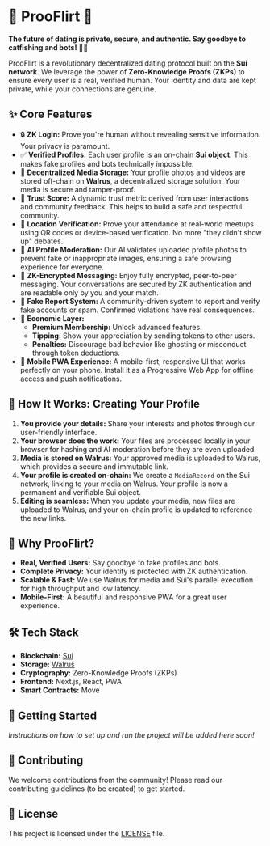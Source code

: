 # 💖 ProoFlirt 💖

**The future of dating is private, secure, and authentic. Say goodbye to catfishing and bots! 🚫🤖**

ProoFlirt is a revolutionary decentralized dating protocol built on the **Sui network**. We leverage the power of **Zero-Knowledge Proofs (ZKPs)** to ensure every user is a real, verified human. Your identity and data are kept private, while your connections are genuine.

## ✨ Core Features

*   🔒 **ZK Login:** Prove you're human without revealing sensitive information. Your privacy is paramount.
*   ✅ **Verified Profiles:** Each user profile is an on-chain **Sui object**. This makes fake profiles and bots technically impossible.
*   📸 **Decentralized Media Storage:** Your profile photos and videos are stored off-chain on **Walrus**, a decentralized storage solution. Your media is secure and tamper-proof.
*   💯 **Trust Score:** A dynamic trust metric derived from user interactions and community feedback. This helps to build a safe and respectful community.
*   📍 **Location Verification:** Prove your attendance at real-world meetups using QR codes or device-based verification. No more "they didn't show up" debates.
*   🤖 **AI Profile Moderation:** Our AI validates uploaded profile photos to prevent fake or inappropriate images, ensuring a safe browsing experience for everyone.
*   🤫 **ZK-Encrypted Messaging:** Enjoy fully encrypted, peer-to-peer messaging. Your conversations are secured by ZK authentication and are readable only by you and your match.
*   🚨 **Fake Report System:** A community-driven system to report and verify fake accounts or spam. Confirmed violations have real consequences.
*   💸 **Economic Layer:**
    *   **Premium Membership:** Unlock advanced features.
    *   **Tipping:** Show your appreciation by sending tokens to other users.
    *   **Penalties:** Discourage bad behavior like ghosting or misconduct through token deductions.
*   📱 **Mobile PWA Experience:** A mobile-first, responsive UI that works perfectly on your phone. Install it as a Progressive Web App for offline access and push notifications.

## 🚀 How It Works: Creating Your Profile

1.  **You provide your details:** Share your interests and photos through our user-friendly interface.
2.  **Your browser does the work:** Your files are processed locally in your browser for hashing and AI moderation before they are even uploaded.
3.  **Media is stored on Walrus:** Your approved media is uploaded to Walrus, which provides a secure and immutable link.
4.  **Your profile is created on-chain:** We create a `MediaRecord` on the Sui network, linking to your media on Walrus. Your profile is now a permanent and verifiable Sui object.
5.  **Editing is seamless:** When you update your media, new files are uploaded to Walrus, and your on-chain profile is updated to reference the new links.

## 🤔 Why ProoFlirt?

*   **Real, Verified Users:** Say goodbye to fake profiles and bots.
*   **Complete Privacy:** Your identity is protected with ZK authentication.
*   **Scalable & Fast:** We use Walrus for media and Sui's parallel execution for high throughput and low latency.
*   **Mobile-First:** A beautiful and responsive PWA for a great user experience.

## 🛠️ Tech Stack

*   **Blockchain:** [Sui](https://sui.io/)
*   **Storage:** [Walrus](https://www.threefold.io/threefold-cloud/walrus-storage)
*   **Cryptography:** Zero-Knowledge Proofs (ZKPs)
*   **Frontend:** Next.js, React, PWA
*   **Smart Contracts:** Move

## 🏁 Getting Started

*Instructions on how to set up and run the project will be added here soon!*

## 🤝 Contributing

We welcome contributions from the community! Please read our contributing guidelines (to be created) to get started.

## 📄 License

This project is licensed under the [LICENSE](./LICENSE) file.